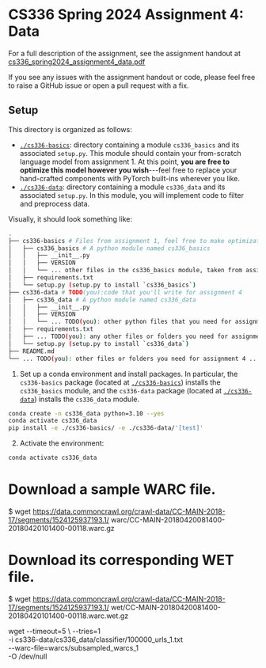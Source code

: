 # CS336 Spring 2024 Assignment 4: Data

For a full description of the assignment, see the assignment handout at
[cs336_spring2024_assignment4_data.pdf](./cs336_spring2024_assignment4_data.pdf)

If you see any issues with the assignment handout or code, please feel free to
raise a GitHub issue or open a pull request with a fix.

## Setup

This directory is organized as follows:

- [`./cs336-basics`](./cs336-basics): directory containing a module
  `cs336_basics` and its associated `setup.py`. This module should contain your
  from-scratch language model from assignment 1. At this point, **you are free
  to optimize this model however you wish**---feel free to replace your
  hand-crafted components with PyTorch built-ins wherever you like.
- [`./cs336-data`](./cs336-data): directory containing a module
  `cs336_data` and its associated `setup.py`. In this module, you will
  implement code to filter and preprocess data.

Visually, it should look something like:

``` sh
.
├── cs336-basics # Files from assignment 1, feel free to make optimizations 
│   ├── cs336_basics # A python module named cs336_basics
│   │   ├── __init__.py
│   │   ├── VERSION
│   │   └── ... other files in the cs336_basics module, taken from assignment 1 ...
│   ├── requirements.txt
│   └── setup.py (setup.py to install `cs336_basics`) 
├── cs336-data # TODO(you):code that you'll write for assignment 4 
│   ├── cs336_data # A python module named cs336_data
│   │   ├── __init__.py
│   │   ├── VERSION
│   │   └── ... TODO(you): other python files that you need for assignment 4 ...
│   ├── requirements.txt
│   ├── ... TODO(you): any other files or folders you need for assignment 4 ...
│   └── setup.py (setup.py to install `cs336_data`)
├── README.md
└── ... TODO(you): other files or folders you need for assignment 4 ...
```

1. Set up a conda environment and install packages. In particular, the
   `cs336-basics` package (located at [`./cs336-basics`](./cs336-basics))
   installs the `cs336_basics` module, and the `cs336-data` package (located
   at [`./cs336-data`](./cs336-data)) installs the `cs336_data` module.

``` sh
conda create -n cs336_data python=3.10 --yes
conda activate cs336_data
pip install -e ./cs336-basics/ -e ./cs336-data/'[test]'
```

2. Activate the environment:

``` sh
conda activate cs336_data
```


# Download a sample WARC file.
$ wget https://data.commoncrawl.org/crawl-data/CC-MAIN-2018-17/segments/1524125937193.1/
warc/CC-MAIN-20180420081400-20180420101400-00118.warc.gz
# Download its corresponding WET file.
$ wget https://data.commoncrawl.org/crawl-data/CC-MAIN-2018-17/segments/1524125937193.1/
wet/CC-MAIN-20180420081400-20180420101400-00118.warc.wet.gz


wget --timeout=5 \                                                            --tries=1 \
-i cs336-data/cs336_data/classifier/100000_urls_1.txt \
--warc-file=warcs/subsampled_warcs_1 \
-O /dev/null
